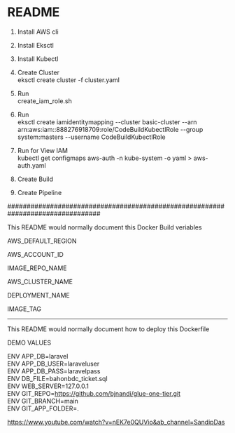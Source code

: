 # README #

1) Install AWS cli
2) Install Eksctl 
3) Install Kubectl

4) Create Cluster </br>
  eksctl create cluster -f cluster.yaml

5) Run </br>
  create_iam_role.sh
  
6) Run </br>
  eksctl create iamidentitymapping --cluster basic-cluster --arn arn:aws:iam::888276918709:role/CodeBuildKubectlRole --group system:masters --username CodeBuildKubectlRole

7) Run for View  IAM  </br>
  kubectl get configmaps aws-auth -n kube-system -o yaml > aws-auth.yaml
  
8) Create Build 

9) Create Pipeline

################################################################################

This README would normally document this Docker Build veriables

AWS_DEFAULT_REGION

AWS_ACCOUNT_ID

IMAGE_REPO_NAME

AWS_CLUSTER_NAME

DEPLOYMENT_NAME

IMAGE_TAG

------------------------------------------------------------------------

This README would normally document how to deploy this Dockerfile

DEMO VALUES<br />

ENV APP_DB=laravel<br />
ENV APP_DB_USER=laraveluser<br />
ENV APP_DB_PASS=laravelpass<br />
ENV DB_FILE=bahonbdc_ticket.sql<br />
ENV WEB_SERVER=127.0.0.1<br />
ENV GIT_REPO=https://github.com/bjnandi/glue-one-tier.git<br />
ENV GIT_BRANCH=main<br />
ENV GIT_APP_FOLDER=.<br />



https://www.youtube.com/watch?v=nEK7e0QUVio&ab_channel=SandipDas
